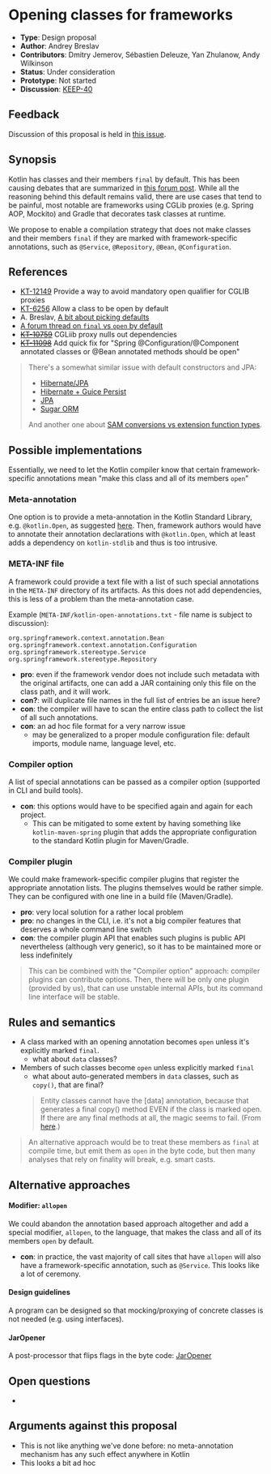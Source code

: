 # Opening classes for frameworks

* **Type**: Design proposal
* **Author**: Andrey Breslav
* **Contributors**: Dmitry Jemerov, Sébastien Deleuze, Yan Zhulanow, Andy Wilkinson 
* **Status**: Under consideration
* **Prototype**: Not started
* **Discussion**: [KEEP-40](https://github.com/Kotlin/KEEP/pull/40)

## Feedback

Discussion of this proposal is held in [this issue](TODO).

## Synopsis

Kotlin has classes and their members `final` by default. This has been causing debates that are summarized in [this forum post](https://discuss.kotlinlang.org/t/a-bit-about-picking-defaults/1418). While all the reasoning behind this default remains valid, there are use cases that tend to be painful, most notable are frameworks using CGLib proxies (e.g. Spring AOP, Mockito) and Gradle that decorates task classes at runtime.

We propose to enable a compilation strategy that does not make classes and their members `final` if they are marked with framework-specific annotations, such as `@Service`, `@Repository`, `@Bean`,  `@Configuration`. 

## References

- [KT-12149](https://youtrack.jetbrains.com/issue/KT-12149) Provide a way to avoid mandatory open qualifier for CGLIB proxies
- [KT-6256](https://youtrack.jetbrains.com/issue/KT-6256) Allow a class to be open by default
- A. Breslav, [A bit about picking defaults](https://discuss.kotlinlang.org/t/a-bit-about-picking-defaults/1418)
- [A forum thread on `final` vs `open` by default](https://discuss.kotlinlang.org/t/classes-final-by-default/166)
- [~~KT-10759~~](https://youtrack.jetbrains.com/issue/KT-10759) CGLiib proxy nulls out dependencies 
- [~~KT-11098~~](https://youtrack.jetbrains.com/issue/KT-11098) Add quick fix for "Spring @Configuration/@Component annotated classes or @Bean annotated methods should be open"

> There's a somewhat similar issue with default constructors and JPA: 
>- [Hibernate/JPA](http://stackoverflow.com/questions/32038177/kotlin-with-jpa-default-constructor-hell)
>- [Hibernate + Guice Persist](https://discuss.kotlinlang.org/t/jpa-guice-gotchas/425)  
>- [JPA](https://discuss.kotlinlang.org/t/feature-request-a-modifier-annotation-for-data-classes-to-provide-a-non-arg-constructor-on-jvm/1549/4)
>- [Sugar ORM](https://discuss.kotlinlang.org/t/using-sugar-orm-with-kotlin/439/4)
>
> And another one about [SAM conversions vs extension function types](https://youtrack.jetbrains.com/issue/KT-12848).

## Possible implementations

Essentially, we need to let the Kotlin compiler know that certain framework-specific annotations mean "make this class and all of its members `open`" 

### Meta-annotation

One option is to provide a meta-annotation in the Kotlin Standard Library, e.g. `@kotlin.Open`, as suggested [here](https://youtrack.jetbrains.com/issue/KT-12149#comment=27-1422592). Then, framework authors would have to annotate their annotation declarations with `@kotlin.Open`, which at least adds a dependency on `kotlin-stdlib` and thus is too intrusive.

### META-INF file

A framework could provide a text file with a list of such special annotations in the `META-INF` directory of its artifacts. As this does not add dependencies, this is less of a problem than the meta-annotation case.

Example (`META-INF/kotlin-open-annotations.txt` - file name is subject to discussion):

```
org.springframework.context.annotation.Bean
org.springframework.context.annotation.Configuration
org.springframework.stereotype.Service
org.springframework.stereotype.Repository
```

- **pro**: even if the framework vendor does not include such metadata with the original artifacts, one can add a JAR containing only this file on the class path, and it will work.
- **con?**: will duplicate file names in the full list of entries be an issue here?
- **con**: the compiler will have to scan the entire class path to collect the list of all such annotations.
- **con**: an ad hoc file format for a very narrow issue
  - may be generalized to a proper module configuration file: default imports, module name, language level, etc.
 
### Compiler option
 
A list of special annotations can be passed as a compiler option (supported in CLI and build tools).
 
- **con**: this options would have to be specified again and again for each project. 
  - This can be mitigated to some extent by having something like `kotlin-maven-spring` plugin that adds the appropriate configuration to the standard Kotlin plugin for Maven/Gradle. 

### Compiler plugin

We could make framework-specific compiler plugins that register the appropriate annotation lists. The plugins themselves would be rather simple. They can be configured with one line in a build file (Maven/Gradle).
  
- **pro**: very local solution for a rather local problem
- **pro**: no changes in the CLI, i.e. it's not a big compiler features that deserves a whole command line switch
- **con**: the compiler plugin API that enables such plugins is public API nevertheless (although very generic), so it has to be maintained more or less indefinitely
 
> This can be combined with the "Compiler option" approach: compiler plugins can contribute options. Then, there will be only one plugin (provided by us), that can use unstable internal APIs, but its command line interface will be stable. 
  
## Rules and semantics

- A class marked with an opening annotation becomes `open` unless it's explicitly marked `final`.
  - what about `data` classes? 
- Members of such classes become `open` unless explicitly marked `final`
  - what about auto-generated members in `data` classes, such as `copy()`, that are final?
  > Entity classes cannot have the [data] annotation, because that generates a final copy() method EVEN if the class is marked open. If there are any final methods at all, the magic seems to fail. (From [here](https://discuss.kotlinlang.org/t/jpa-guice-gotchas/425).)


> An alternative approach would be to treat these members as `final` at compile time, but emit them as `open` in the byte code, but then many analyses that rely on finality will break, e.g. smart casts.  

## Alternative approaches

#### Modifier: `allopen`

We could abandon the annotation based approach altogether and add a special modifier, `allopen`, to the language, that makes the class and all of its members `open` by default. 
 
- **con**: in practice, the vast majority of call sites that have `allopen` will also have a framework-specific annotation, such as `@Service`. This looks like a lot of ceremony.  

#### Design guidelines

A program can be designed so that mocking/proxying of concrete classes is not needed (e.g. using interfaces).

#### JarOpener

A post-processor that flips flags in the byte code: [JarOpener](https://discuss.kotlinlang.org/t/classes-final-by-default/166/39)

## Open questions

-

## Arguments against this proposal

- This is not like anything we've done before: no meta-annotation mechanism has any such effect anywhere in Kotlin
- This looks a bit ad hoc
